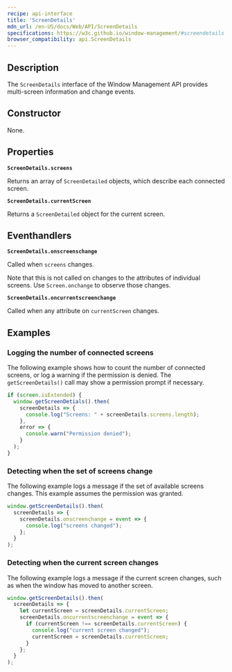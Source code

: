 ```yaml
---
recipe: api-interface
title: 'ScreenDetails'
mdn_url: /en-US/docs/Web/API/ScreenDetails
specifications: https://w3c.github.io/window-management/#screendetails
browser_compatibility: api.ScreenDetails
---
```


## Description

The `ScreenDetails` interface of the Window Management API provides multi-screen information and change events.

## Constructor

None.

## Properties

**`ScreenDetails.screens`**

Returns an array of `ScreenDetailed` objects, which describe each connected screen.

**`ScreenDetails.currentScreen`**

Returns a `ScreenDetailed` object for the current screen.

## Eventhandlers

 **`ScreenDetails.onscreenschange`**

Called when `screens` changes.

Note that this is not called on changes to the attributes of individual screens. Use `Screen.onchange` to observe those changes.

**`ScreenDetails.oncurrentscreenchange`**

Called when any attribute on `currentScreen` changes.

## Examples

### Logging the number of connected screens

The following example shows how to count the number of connected screens,
or log a warning if the permission is denied. The `getScreenDetails()` call
may show a permission prompt if necessary.

```js
if (screen.isExtended) {
  window.getScreenDetials().then(
    screenDetails => {
      console.log("Screens: " + screenDetails.screens.length);
    },
    error => {
      console.warn("Permission denied");
    }
  );
}
```

### Detecting when the set of screens change

The following example logs a message if the set of available screens
changes. This example assumes the permission was granted.

```js
window.getScreenDetails().then(
  screenDetails => {
    screenDetails.onscreenchange = event => {
      console.log("screens changed");
    };
  }
);
```

### Detecting when the current screen changes

The following example logs a message if the current screen changes,
such as when the window has moved to another screen.

```js
window.getScreenDetails().then(
  screenDetails => {
    let currentScreen = screenDetails.currentScreen;
    screenDetails.oncurrentscreenchange = event => {
      if (currentScreen !== screenDetails.currentScreen) {
        console.log("current screen changed");
        currentScreen = screenDetails.currentScreen;
      }
    };
  }
);
```
